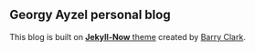 ## Georgy Ayzel personal blog

This blog is built on [**Jekyll-Now** theme](https://github.com/barryclark/jekyll-now) created by 
[Barry Clark](http://www.barryclark.co/).
